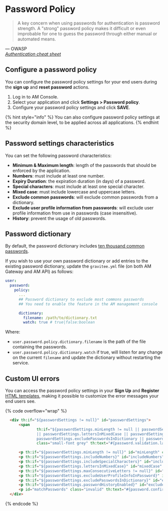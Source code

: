 # Password Policy

> A key concern when using passwords for authentication is password strength. A "strong" password policy makes it difficult or even improbable for one to guess the password through either manual or automated means.

— OWASP\
[_Authentication cheat sheet_](https://cheatsheetseries.owasp.org/cheatsheets/Authentication\_Cheat\_Sheet.html#implement-proper-password-strength-controls)

## Configure a password policy

You can configure the password policy settings for your end users during the **sign up** and **reset password** actions.

1. Log in to AM Console.
2. Select your application and click **Settings > Password policy**.
3. Configure your password policy settings and click **SAVE**.

{% hint style="info" %}
You can also configure password policy settings at the security domain level, to be applied across all applications.
{% endhint %}

## Password settings characteristics

You can set the following password characteristics:

* **Minimum & Maximum length**: length of the passwords that should be enforced by the application.
* **Numbers**: must include at least one number.
* **Expiry Duration**: the expiration duration (in days) of a password.
* **Special characters**: must include at least one special character.
* **Mixed case**: must include lowercase and uppercase letters.
* **Exclude common passwords**: will exclude common passwords from a dictionary.
* **Exclude user profile information from passwords**: will exclude user profile information from use in passwords (case insensitive).
* **History**: prevent the usage of old passwords.

## Password dictionary

By default, the password dictionary includes [ten thousand common passwords](https://github.com/danielmiessler/SecLists/blob/master/Passwords/Common-Credentials/10k-most-common.txt).

If you wish to use your own password dictionary or add entries to the existing password dictionary, update the `gravitee.yml` file (on both AM Gateway and AM API) as follows:

```yaml
user:
  password:
    policy:
      ...
      ## Password dictionary to exclude most commons passwords
      ## You need to enable the feature in the AM management console

      dictionary:
        filename: /path/to/dictionary.txt
        watch: true # true|false:boolean
```

Where:

* `user.password.policy.dictionary.filename` is the path of the file containing the passwords.
* `user.password.policy.dictionary.watch` if true, will listen for any change on the current `filename` and update the dictionary without restarting the service.

## Custom UI errors

You can access the password policy settings in your **Sign Up** and **Register** [HTML templates](../branding/#custom-pages), making it possible to customize the error messages your end users see.

{% code overflow="wrap" %}
```html
  <div th:if="${passwordSettings != null}" id="passwordSettings">
      <span
              th:if="${passwordSettings.minLength != null || passwordSettings.includeNumbers || passwordSettings.includeSpecialCharacters
              || passwordSettings.lettersInMixedCase || passwordSettings.maxConsecutiveLetters != null ||
              passwordSettings.excludePasswordsInDictionary || passwordSettings.excludeUserProfileInfoInPassword}"
              class="small-font grey" th:text="#{password.validation.label}"/>

      <p th:if="${passwordSettings.minLength != null}" id="minLength" class="invalid"><span th:text="#{password.minLength.before}" /> <span th:text="${passwordSettings.minLength}"/> <span th:text="#{password.minLength.after}"/></p>
      <p th:if="${passwordSettings.includeNumbers}" id="includeNumbers" class="invalid" th:text="#{password.include.numbers}" />
      <p th:if="${passwordSettings.includeSpecialCharacters}" id="includeSpecialChar" class="invalid" th:text="#{password.include.special.characters}" />
      <p th:if="${passwordSettings.lettersInMixedCase}" id="mixedCase" class="invalid" th:text="#{password.letters.mixed.cases}" />
      <p th:if="${passwordSettings.maxConsecutiveLetters != null}" id="maxConsecutiveLetters" class="valid" ><span th:text="#{password.max.consecutive.letters.before}" /> <span th:text="${passwordSettings.maxConsecutiveLetters}"/> <span th:text="#{password.max.consecutive.letters.after}" /></p>
      <p th:if="${passwordSettings.excludeUserProfileInfoInPassword}" id="excludeUserProfileInfoInPassword" class="invalid" th:text="#{password.exclude.user.info}"/>
      <p th:if="${passwordSettings.excludePasswordsInDictionary}" id="excludePasswordsInDictionary" class="black" th:text="#{password.exclude.common.passwords}"/>
      <p th:if="${passwordSettings.passwordHistoryEnabled}" id="excludePasswordsInHistory" class="invalid"><span th:text="#{password.history.before}" /> <span th:text="${passwordSettings.oldPasswords}"/> <span th:text="#{password.history.after}"/></p>
      <p id="matchPasswords" class="invalid" th:text="#{password.confirmation.match}"/>
  </div>
```
{% endcode %}
